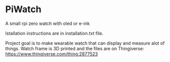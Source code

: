 # PiWatch
A small rpi zero watch with oled or e-ink

Istallation instructions are in installation.txt file.


Project goal is to make wearable watch that can display and measure alot of things.
Watch frame is 3D printed and the files are on Thingiverse: https://www.thingiverse.com/thing:2877523
